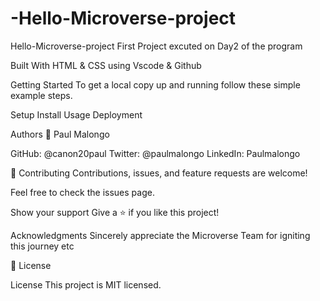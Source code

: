 # -Hello-Microverse-project


Hello-Microverse-project
First Project excuted on Day2 of the program

Built With
HTML & CSS
using Vscode & Github

Getting Started
To get a local copy up and running follow these simple example steps.

Setup
Install
Usage
Deployment

Authors
👤 Paul Malongo

GitHub: @canon20paul
Twitter: @paulmalongo
LinkedIn: Paulmalongo

🤝 Contributing
Contributions, issues, and feature requests are welcome!

Feel free to check the issues page.

Show your support
Give a ⭐️ if you like this project!

Acknowledgments
Sincerely appreciate the Microverse Team for igniting this journey
etc

📝 License

 License
This project is MIT licensed.
